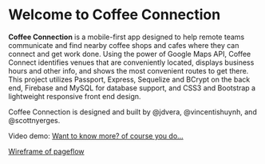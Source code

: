 # Welcome to Coffee Connection #

**Coffee Connection** is a mobile-first app designed to help remote teams communicate and find nearby coffee shops and cafes where they can connect and get work done. Using the power of Google Maps API, Coffee Connect identifies venues that are conveniently located, displays business hours and other info, and shows the most convenient routes to get there. This project utilizes Passport, Express, Sequelize and BCrypt on the back end, Firebase and MySQL for database support, and CSS3 and Bootstrap a lightweight responsive front end design.

Coffee Connection is designed and built by @jdvera, @vincentishuynh, and @scottnyerges.

Video demo: [Want to know more? of course you do...](https://spark.adobe.com/video/E3bDuNy0Pdthc)

[Wireframe of pageflow](https://github.com/scottnyerges/coffee/blob/master/Screen%20Shot%202018-01-11%20at%2011.53.36%20AM.png)

